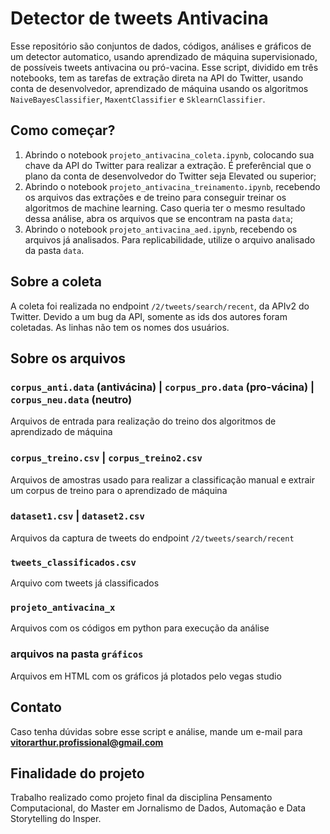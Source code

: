 # Detector de tweets Antivacina
Esse repositório são conjuntos de dados, códigos, análises e gráficos de um detector automatico, usando aprendizado de máquina supervisionado, de possíveis tweets antivacina ou pró-vacina. Esse script, dividido em três notebooks, tem as tarefas de extração direta na API do Twitter, usando conta de desenvolvedor, aprendizado de máquina usando os algoritmos ```NaiveBayesClassifier```, ```MaxentClassifier``` e ```SklearnClassifier```. 

## Como começar?
1. Abrindo o notebook ```projeto_antivacina_coleta.ipynb```, colocando sua chave da API do Twitter para realizar a extração. É preferêncial que o plano da conta de desenvolvedor do Twitter seja Elevated ou superior;
2. Abrindo o notebook ```projeto_antivacina_treinamento.ipynb```, recebendo os arquivos das extrações e de treino para conseguir treinar os algoritmos de machine learning. Caso queria ter o mesmo resultado dessa análise, abra os arquivos que se encontram na pasta ```data```;
3. Abrindo o notebook ```projeto_antivacina_aed.ipynb```, recebendo os arquivos já analisados. Para replicabilidade, utilize o arquivo analisado da pasta ```data```.

## Sobre a coleta
A coleta foi realizada no endpoint ```/2/tweets/search/recent```, da APIv2 do Twitter. Devido a um bug da API, somente as ids dos autores foram coletadas. As linhas não tem os nomes dos usuários. 

## Sobre os arquivos

### ```corpus_anti.data``` (antivácina) | ```corpus_pro.data``` (pro-vácina) | ```corpus_neu.data``` (neutro)  
Arquivos de entrada para realização do treino dos algoritmos de aprendizado de máquina

### ```corpus_treino.csv``` | ```corpus_treino2.csv```
Arquivos de amostras usado para realizar a classificação manual e extrair um corpus de treino para o aprendizado de máquina

### ```dataset1.csv``` | ```dataset2.csv```
Arquivos da captura de tweets do endpoint ```/2/tweets/search/recent```

### ```tweets_classificados.csv```
Arquivo com tweets já classificados

### ```projeto_antivacina_x```
Arquivos com os códigos em python para execução da análise

### arquivos na pasta ```gráficos```
Arquivos em HTML com os gráficos já plotados pelo vegas studio

## Contato
Caso tenha dúvidas sobre esse script e análise, mande um e-mail para **vitorarthur.profissional@gmail.com**

## Finalidade do projeto
Trabalho realizado como projeto final da disciplina Pensamento Computacional, do Master em Jornalismo de Dados, Automação e Data Storytelling do Insper.

